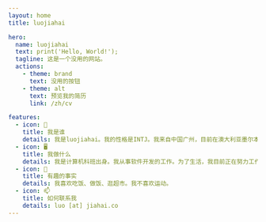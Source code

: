 ```yaml
---
layout: home
title: luojiahai

hero:
  name: luojiahai
  text: print('Hello, World!');
  tagline: 这是一个没用的网站。
  actions:
    - theme: brand
      text: 没用的按钮
    - theme: alt
      text: 预览我的简历
      link: /zh/cv

features:
  - icon: 🤔
    title: 我是谁
    details: 我是luojiahai。我的性格是INTJ。我来自中国广州，目前在澳大利亚墨尔本。
  - icon: 🖥️
    title: 我做什么
    details: 我是计算机科班出身。我从事软件开发的工作。为了生活，我目前正在努力工作赚钱。
  - icon: 🍚
    title: 有趣的事实
    details: 我喜欢吃饭、做饭、逛超市。我不喜欢运动。
  - icon: 📫
    title: 如何联系我
    details: luo [at] jiahai.co
---
```

